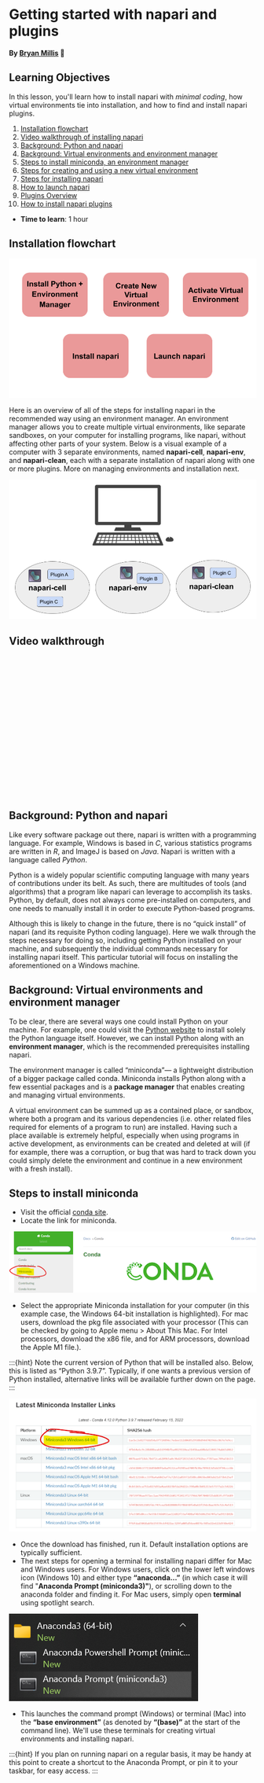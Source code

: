 Getting started with napari and plugins
=======================
**By [Bryan Millis](https://chanzuckerberg.github.io/napari-segmentation-workshop/preface/whomadethis.html#bryan-millis) 🔬**
## Learning Objectives

In this lesson, you'll learn how to install napari with *minimal coding*, how virtual environments tie into installation, and how to find and install napari plugins. 

1.  [Installation flowchart](https://chanzuckerberg.github.io/napari-segmentation-workshop/onboard/gettingstarted.html#installation-flowchart)
2.  [Video walkthrough of installing napari](https://chanzuckerberg.github.io/napari-segmentation-workshop/onboard/gettingstarted.html#video-walkthrough)
3.  [Background: Python and napari](https://chanzuckerberg.github.io/napari-segmentation-workshop/onboard/gettingstarted.html#installation-of-python-via-an-environment-manager)
4.  [Background: Virtual environments and environment manager](https://chanzuckerberg.github.io/napari-segmentation-workshop/onboard/gettingstarted-2.html#creating-a-virtual-environment)
5.  [Steps to install miniconda, an environment manager](https://chanzuckerberg.github.io/napari-segmentation-workshop/onboard/gettingstarted-2.html#creating-a-virtual-environment)
6.  [Steps for creating and using a new virtual environment](https://github.com/chanzuckerberg/napari-segmentation-workshop/blob/main/content/onboard/gettingstarted-2.md#creating-a-virtual-environment)
8.  [Steps for installing napari](https://chanzuckerberg.github.io/napari-segmentation-workshop/onboard/gettingstarted-2.html#installation-of-napari)
9.  [How to launch napari](https://chanzuckerberg.github.io/napari-segmentation-workshop/onboard/gettingstarted-2.html#launching-napari-after-installation-session)
10.  [Plugins Overview](https://chanzuckerberg.github.io/napari-segmentation-workshop/onboard/gettingstarted-3.html#)
11.  [How to install napari plugins](https://chanzuckerberg.github.io/napari-segmentation-workshop/onboard/gettingstarted-3.html#plugin-installation-tutorial)

- **Time to learn**: 1 hour

## Installation flowchart

![napari installation flowchart](images/install_flowchart.png)

Here is an overview of all of the steps for installing napari in the recommended way using an environment manager. An environment manager allows you to create multiple virtual environments, like separate sandboxes, on your computer for installing programs, like napari, without affecting other parts of your system. Below is a visual example of a computer with 3 separate environments, named **napari-cell**, **napari-env**, and **napari-clean**, each with a separate installation of napari along with one or more plugins. More on managing environments and installation next.

![Example of a computer with 3 virtual environments](images/environments.png)

## Video walkthrough

<script src="https://fast.wistia.com/embed/medias/j0644yvc89.jsonp" async></script><script src="https://fast.wistia.com/assets/external/E-v1.js" async></script><div class="wistia_responsive_padding" style="padding:56.25% 0 0 0;position:relative;"><div class="wistia_responsive_wrapper" style="height:100%;left:0;position:absolute;top:0;width:100%;"><div class="wistia_embed wistia_async_j0644yvc89 seo=false videoFoam=true" style="height:100%;position:relative;width:100%"><div class="wistia_swatch" style="height:100%;left:0;opacity:0;overflow:hidden;position:absolute;top:0;transition:opacity 200ms;width:100%;"><img src="https://fast.wistia.com/embed/medias/j0644yvc89/swatch" style="filter:blur(5px);height:100%;object-fit:contain;width:100%;" alt="" aria-hidden="true" onload="this.parentNode.style.opacity=1;" /></div></div></div></div>

## Background: Python and napari

Like every software package out there, napari is written with a programming language. For example, Windows is based in *C*, various statistics programs are written in *R*, and ImageJ is based on *Java*. Napari is written with a language called *Python*. 

Python is a widely popular scientific computing language with many years of contributions under its belt. As such, there are multitudes of tools (and algorithms) that a program like napari can leverage to accomplish its tasks. Python, by default, does not always come pre-installed   on computers, and one needs to manually install it in order to execute Python-based programs.  

Although this is likely to change in the future, there is no “quick install” of napari (and its requisite Python coding language). Here we walk through the steps necessary for doing so, including getting Python installed on your machine, and subsequently the individual commands necessary for installing napari itself. This particular tutorial will focus on installing the aforementioned on a Windows machine. 

## Background: Virtual environments and environment manager

To be clear, there are several ways one could install Python on your machine. For example, one could visit the [Python website](https://www.python.org/) to install solely the Python language itself. However, we can install Python along with an **environment manager**, which is the recommended prerequisites installing napari.  

The environment manager is called “miniconda”— a lightweight distribution of a bigger package called conda. Miniconda installs Python along with a few essential packages and is a **package manager** that enables creating and managing virtual environments. 

A virtual environment can be summed up as a contained place, or sandbox, where both a program and its various dependencies (i.e. other related files required for elements of a program to run) are installed. Having such a place available is extremely helpful, especially when using programs in active development, as environments can be created and deleted at will (if for example, there was a corruption, or bug that was hard to track down you could simply delete the environment and continue in a new environment with a fresh install).

## Steps to install miniconda

- Visit the official [conda site](conda.io).
- Locate the link for miniconda. 

![Link to download miniconda](images/install-1.png)

- Select the appropriate Miniconda installation for your computer (in this example case, the Windows 64-bit installation is highlighted). For mac users, download the pkg file associated with your processor (This can be checked by going to Apple menu > About This Mac. For Intel processors, download the x86 file, and for ARM processors, download the Apple M1 file.).

:::{hint} 
Note the current version of Python that will be installed also. Below, this is listed as “Python 3.9.7”.  Typically, if one wants a previous version of Python installed, alternative links will be available further down on the page.
:::

![Downloading Miniconda for Windows](images/install-2.png)

- Once the download has finished, run it. Default installation options are typically sufficient.
- The next steps for opening a terminal for installing napari differ for Mac and Windows users. For Windows users, click on the lower left windows icon (Windows 10) and either type **“anaconda…”** (in which case it will find "**Anaconda Prompt (miniconda3)"**), or scrolling down to the anaconda folder and finding it. For Mac users, simply open **terminal** using spotlight search.

![Finding the Anaconda prompt](images/install-3.png)

- This launches the command prompt (Windows) or terminal (Mac) into the **“base environment”** (as denoted by **“(base)”** at the start of the command line). We'll use these terminals for creating virtual environments and installing napari.

:::{hint} 
If you plan on running napari on a regular basis, it may be handy at this point to create a shortcut to the Anaconda Prompt, or pin it to your taskbar, for easy access.
:::

